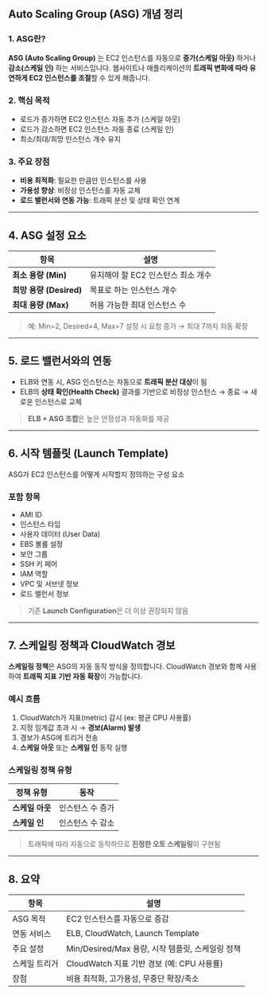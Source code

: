 ## Auto Scaling Group (ASG) 개념 정리

### 1. ASG란?

**ASG (Auto Scaling Group)** 는 EC2 인스턴스를 자동으로 **증가(스케일 아웃)** 하거나 **감소(스케일 인)** 하는 서비스입니다.
웹사이트나 애플리케이션의 **트래픽 변화에 따라 유연하게 EC2 인스턴스를 조절**할 수 있게 해줍니다.

### 2. 핵심 목적

* 로드가 증가하면 EC2 인스턴스 자동 추가 (스케일 아웃)
* 로드가 감소하면 EC2 인스턴스 자동 종료 (스케일 인)
* 최소/최대/희망 인스턴스 개수 유지

### 3. 주요 장점

* **비용 최적화**: 필요한 만큼만 인스턴스를 사용
* **가용성 향상**: 비정상 인스턴스를 자동 교체
* **로드 밸런서와 연동 가능**: 트래픽 분산 및 상태 확인 연계

---

## 4. ASG 설정 요소

| 항목                  | 설명                    |
| ------------------- | --------------------- |
| **최소 용량 (Min)**     | 유지해야 할 EC2 인스턴스 최소 개수 |
| **희망 용량 (Desired)** | 목표로 하는 인스턴스 개수        |
| **최대 용량 (Max)**     | 허용 가능한 최대 인스턴스 수      |

> 예: Min=2, Desired=4, Max=7 설정 시
> 요청 증가 → 최대 7까지 자동 확장

---

## 5. 로드 밸런서와의 연동

* ELB와 연동 시, ASG 인스턴스는 자동으로 **트래픽 분산 대상**이 됨
* ELB의 **상태 확인(Health Check)** 결과를 기반으로
  비정상 인스턴스 → 종료 → 새로운 인스턴스로 교체

> **ELB + ASG 조합**은 높은 안정성과 자동화를 제공

---

## 6. 시작 템플릿 (Launch Template)

ASG가 EC2 인스턴스를 어떻게 시작할지 정의하는 구성 요소

### 포함 항목

* AMI ID
* 인스턴스 타입
* 사용자 데이터 (User Data)
* EBS 볼륨 설정
* 보안 그룹
* SSH 키 페어
* IAM 역할
* VPC 및 서브넷 정보
* 로드 밸런서 정보

> 기존 **Launch Configuration**은 더 이상 권장되지 않음

---

## 7. 스케일링 정책과 CloudWatch 경보

**스케일링 정책**은 ASG의 자동 동작 방식을 정의합니다.
CloudWatch 경보와 함께 사용하여 **트래픽 지표 기반 자동 확장**이 가능합니다.

### 예시 흐름

1. CloudWatch가 지표(metric) 감시 (ex: 평균 CPU 사용률)
2. 지정 임계값 초과 시 → **경보(Alarm) 발생**
3. 경보가 ASG에 트리거 전송
4. **스케일 아웃** 또는 **스케일 인** 동작 실행

### 스케일링 정책 유형

| 정책 유형      | 동작        |
| ---------- | --------- |
| **스케일 아웃** | 인스턴스 수 증가 |
| **스케일 인**  | 인스턴스 수 감소 |

> 트래픽에 따라 자동으로 동작하므로 **진정한 오토 스케일링**이 구현됨

---

## 8. 요약

| 항목      | 설명                                  |
| ------- | ----------------------------------- |
| ASG 목적  | EC2 인스턴스를 자동으로 증감                   |
| 연동 서비스  | ELB, CloudWatch, Launch Template    |
| 주요 설정   | Min/Desired/Max 용량, 시작 템플릿, 스케일링 정책 |
| 스케일 트리거 | CloudWatch 지표 기반 경보 (예: CPU 사용률)    |
| 장점      | 비용 최적화, 고가용성, 무중단 확장/축소             |
